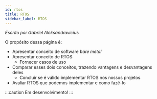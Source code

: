 ```yaml
---
id: rtos
title: RTOS
sidebar_label: RTOS
---
```


_Escrito por Gabriel Aleksandravicius_

O propósito dessa página é:
- Apresentar conceito de software _bare metal_
- Apresentar conceito de RTOS
    - Fornecer casos de uso
- Comparar esses dois conceitos, trazendo vantagens e desvantagens deles
    - Concluir se é válido implementar RTOS nos nossos projetos
- Avaliar RTOS que podemos implementar e como fazê-lo

:::caution Em desenvolvimento!
:::